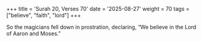 +++
title = 'Surah 20, Verses 70'
date = '2025-08-27'
weight = 70
tags = ["believe", "faith", "lord"]
+++

So the magicians fell down in prostration, declaring, “We believe in the Lord of Aaron and Moses.”